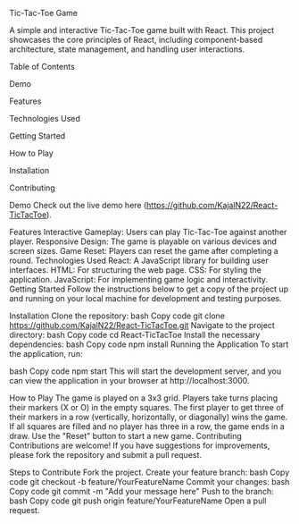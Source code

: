 Tic-Tac-Toe Game


A simple and interactive Tic-Tac-Toe game built with React. This project showcases the core principles of React, including component-based architecture, state management, and handling user interactions.

Table of Contents          


Demo

Features

Technologies Used

Getting Started

How to Play

Installation

Contributing



Demo
Check out the live demo here (https://github.com/KajalN22/React-TicTacToe).

Features
Interactive Gameplay: Users can play Tic-Tac-Toe against another player.
Responsive Design: The game is playable on various devices and screen sizes.
Game Reset: Players can reset the game after completing a round.
Technologies Used
React: A JavaScript library for building user interfaces.
HTML: For structuring the web page.
CSS: For styling the application.
JavaScript: For implementing game logic and interactivity.
Getting Started
Follow the instructions below to get a copy of the project up and running on your local machine for development and testing purposes.

Installation
Clone the repository:
bash
Copy code
git clone https://github.com/KajalN22/React-TicTacToe.git
Navigate to the project directory:
bash
Copy code
cd React-TicTacToe
Install the necessary dependencies:
bash
Copy code
npm install
Running the Application
To start the application, run:

bash
Copy code
npm start
This will start the development server, and you can view the application in your browser at http://localhost:3000.

How to Play
The game is played on a 3x3 grid.
Players take turns placing their markers (X or O) in the empty squares.
The first player to get three of their markers in a row (vertically, horizontally, or diagonally) wins the game.
If all squares are filled and no player has three in a row, the game ends in a draw.
Use the "Reset" button to start a new game.
Contributing
Contributions are welcome! If you have suggestions for improvements, please fork the repository and submit a pull request.

Steps to Contribute
Fork the project.
Create your feature branch:
bash
Copy code
git checkout -b feature/YourFeatureName
Commit your changes:
bash
Copy code
git commit -m "Add your message here"
Push to the branch:
bash
Copy code
git push origin feature/YourFeatureName
Open a pull request.
